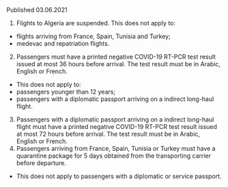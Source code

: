 Published 03.06.2021
1. Flights to Algeria are suspended.
This does not apply to:
- flights arriving from France, Spain, Tunisia and Turkey;
- medevac and repatriation flights.
2. Passengers must have a printed negative COVID-19 RT-PCR test result issued at most 36 hours before arrival. The test result must be in Arabic, English or French.
- This does not apply to:
 - passengers younger than 12 years;
- passengers with a diplomatic passport arriving on a indirect long-haul flight.
3. Passengers with a diplomatic passport arriving on a indirect long-haul flight must have a printed negative COVID-19 RT-PCR test result issued at most 72 hours before arrival. The test result must be in Arabic, English or French.
4. Passengers arriving from France, Spain, Tunisia or Turkey must have a quarantine package for 5 days obtained from the transporting carrier before departure.
- This does not apply to passengers with a diplomatic or service passport.


